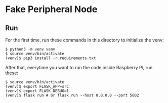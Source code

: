 # Fake Peripheral Node


## Run

For the first time, run these commands in this directory to initialize the venv:
```
$ python3 -m venv venv
$ source venv/bin/activate
(venv)$ pip3 install -r requirements.txt
```

After that, everytime you want to run the code inside Raspberry Pi, run these:
```
$ source venv/bin/activate
(venv)$ export FLASK_APP=src
(venv)$ export FLASK_DEBUG=1
(venv)$ flask run # or flask run --host 0.0.0.0 --port 5002
```